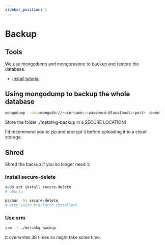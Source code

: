 ```yaml
---
sidebar_position: 1
---
```


# Backup

## Tools

We use mongodump and mongorestore to backup and restore the database.

- [install tutorial](/docs/deploy/setup/requirements#mongodb-shell-and-database-tools)

## Using mongodump to backup the whole database

```bash
mongodump --uri=mongodb://<username>:<password>@localhost:<port> -d=metahkg -o=./metahkg-backup
```

Store the folder ./metahkg-backup in a SECURE LOCATION!

I'd recommend you to zip and encrypt it before uploading it to a cloud storage.

## Shred

Shred the backup if you no longer need it.

### Install secure-delete

```bash
sudo apt install secure-delete
# ubuntu

pacman -Sy secure-delete
# arch (with blackarch installed)
```

### Use srm

```bash
srm -r ./metahkg-backup
```

It overwrites 38 times so might take some time.
